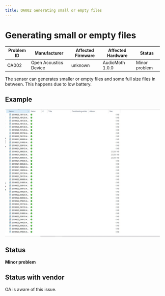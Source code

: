 ```yaml
---
title: OA002 Generating small or empty files 
---
```


# Generating small or empty files 

|Problem ID | Manufacturer | Affected Firmware| Affected Hardware | Status              |
|-----------|--------------|------------------|---------------------|------------------|
|OA002         |Open Acoustics Device |      unknown     |AudioMoth 1.0.0       |   Minor problem     |

The sensor can generates smaller or empty files and some full size files in between. This happens due to low battery.

## Example
![example of problem](../media/emptyfiles_audiomoth.JPG)

## Status
**Minor problem**

## Status with vendor
OA is aware of this issue.

